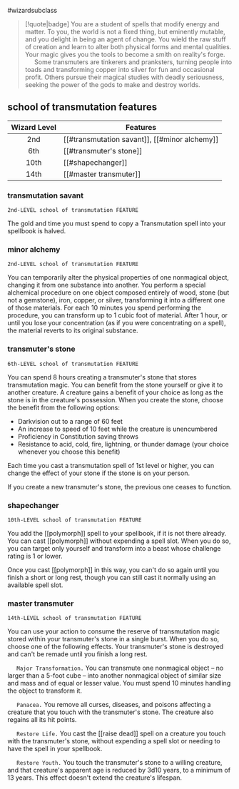 #wizardsubclass

> [!quote|badge] 
> You are a student of spells that modify energy and matter. To you, the world is not a fixed thing, but eminently mutable, and you delight in being an agent of change. You wield the raw stuff of creation and learn to alter both physical forms and mental qualities. Your magic gives you the tools to become a smith on reality's forge.
$\quad$ 
Some transmuters are tinkerers and pranksters, turning people into toads and transforming copper into silver for fun and occasional profit. Others pursue their magical studies with deadly seriousness, seeking the power of the gods to make and destroy worlds.
## school of transmutation features
| **Wizard Level** | **Features**                                  |
| :--------------: | --------------------------------------------- |
|       2nd        | [[#transmutation savant]], [[#minor alchemy]] |
|       6th        | [[#transmuter's stone]]                       |
|       10th       | [[#shapechanger]]                             |
|       14th       | [[#master transmuter]]                        |

### transmutation savant
`2nd-LEVEL school of transmutation FEATURE`

The gold and time you must spend to copy a Transmutation spell into your spellbook is halved.
### minor alchemy
`2nd-LEVEL school of transmutation FEATURE`

You can temporarily alter the physical properties of one nonmagical object, changing it from one substance into another. You perform a special alchemical procedure on one object composed entirely of wood, stone (but not a gemstone), iron, copper, or silver, transforming it into a different one of those materials. For each 10 minutes you spend performing the procedure, you can transform up to 1 cubic foot of material. After 1 hour, or until you lose your concentration (as if you were concentrating on a spell), the material reverts to its original substance.
### transmuter's stone
`6th-LEVEL school of transmutation FEATURE`

You can spend 8 hours creating a transmuter's stone that stores transmutation magic. You can benefit from the stone yourself or give it to another creature. A creature gains a benefit of your choice as long as the stone is in the creature's possession. When you create the stone, choose the benefit from the following options:
- Darkvision out to a range of 60 feet
- An increase to speed of 10 feet while the creature is unencumbered
- Proficiency in Constitution saving throws
- Resistance to acid, cold, fire, lightning, or thunder damage (your choice whenever you choose this benefit)

Each time you cast a transmutation spell of 1st level or higher, you can change the effect of your stone if the stone is on your person.

If you create a new transmuter's stone, the previous one ceases to function.
### shapechanger
`10th-LEVEL school of transmutation FEATURE`

You add the [[polymorph]] spell to your spellbook, if it is not there already. You can cast [[polymorph]] without expending a spell slot. When you do so, you can target only yourself and transform into a beast whose challenge rating is 1 or lower.

Once you cast [[polymorph]] in this way, you can't do so again until you finish a short or long rest, though you can still cast it normally using an available spell slot.
### master transmuter
`14th-LEVEL school of transmutation FEATURE`

You can use your action to consume the reserve of transmutation magic stored within your transmuter's stone in a single burst. When you do so, choose one of the following effects. Your transmuter's stone is destroyed and can't be remade until you finish a long rest.

$\quad$ `Major Transformation.` You can transmute one nonmagical object – no larger than a 5-foot cube – into another nonmagical object of similar size and mass and of equal or lesser value. You must spend 10 minutes handling the object to transform it.

$\quad$ `Panacea.` You remove all curses, diseases, and poisons affecting a creature that you touch with the transmuter's stone. The creature also regains all its hit points.

$\quad$ `Restore Life.` You cast the [[raise dead]] spell on a creature you touch with the transmuter's stone, without expending a spell slot or needing to have the spell in your spellbook.

$\quad$ `Restore Youth.` You touch the transmuter's stone to a willing creature, and that creature's apparent age is reduced by 3d10 years, to a minimum of 13 years. This effect doesn't extend the creature's lifespan.
